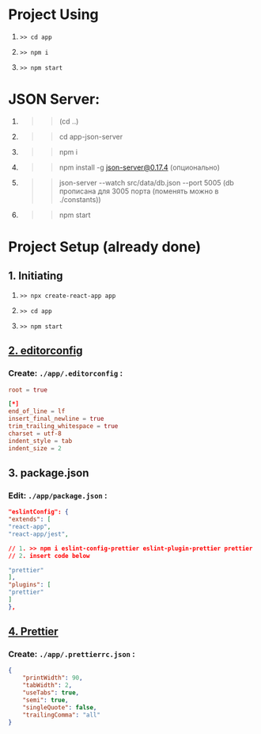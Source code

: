 # Project Using

1. `>> cd app`

2. `>> npm i`

3. `>> npm start`

# JSON Server:
1. >> (cd ..)
2. >> cd app-json-server
3. >> npm i
4. >> npm install -g json-server@0.17.4
(опционально)
5. >> json-server --watch src/data/db.json --port 5005
(db прописана для 3005 порта (поменять можно в ./constants))
6. >> npm start

# Project Setup (already done)

## 1. Initiating

1. `>> npx create-react-app app`

2. `>> cd app`

3. `>> npm start`

## [2. editorconfig](https://editorconfig.org/)

### Create: `./app/.editorconfig` :

```conf
root = true

[*]
end_of_line = lf
insert_final_newline = true
trim_trailing_whitespace = true
charset = utf-8
indent_style = tab
indent_size = 2
```

## 3. package.json

### Edit: `./app/package.json` :

```json
"eslintConfig": {
"extends": [
"react-app",
"react-app/jest",

// 1. >> npm i eslint-config-prettier eslint-plugin-prettier prettier
// 2. insert code below

"prettier"
],
"plugins": [
"prettier"
]
},
```

## [4. Prettier](https://prettier.io/docs/en/options)

### Create: `./app/.prettierrc.json` :

```json
{
	"printWidth": 90,
	"tabWidth": 2,
	"useTabs": true,
	"semi": true,
	"singleQuote": false,
	"trailingComma": "all"
}
```

<!-- # Making project template. -->
